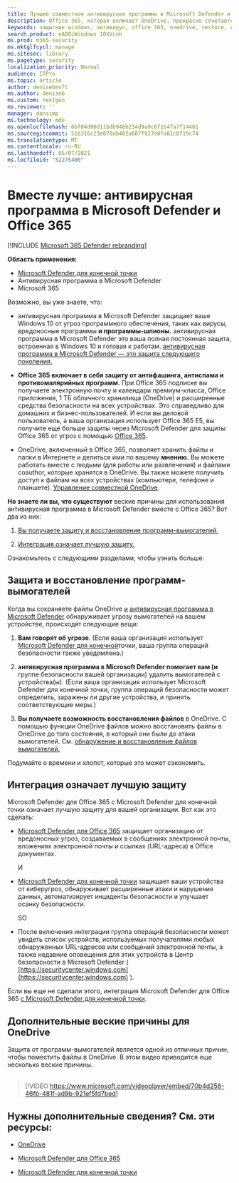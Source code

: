 ```yaml
---
title: Лучшее совместное антивирусная программа в Microsoft Defender и Office 365 (в том числе OneDrive) — лучшая защита от программ-вымогателей и киберугроз
description: Office 365, которая включает OneDrive, прекрасно сочетается с антивирусная программа в Microsoft Defender. Подробнее читайте в этой статье.
keywords: защитник windows, антивирус, office 365, onedrive, restore, вымогателей
search.product: eADQiWindows 10XVcnh
ms.prod: m365-security
ms.mktglfcycl: manage
ms.sitesec: library
ms.pagetype: security
localization_priority: Normal
audience: ITPro
ms.topic: article
author: denisebmsft
ms.author: deniseb
ms.custom: nextgen
ms.reviewer: ''
manager: dansimp
ms.technology: mde
ms.openlocfilehash: 6bf84d00d11bdb948b234d9a9c6f1b4fa7f14461
ms.sourcegitcommit: 51b316c23e070ab402a687f927e8fa01cb719c74
ms.translationtype: MT
ms.contentlocale: ru-RU
ms.lasthandoff: 05/07/2021
ms.locfileid: "52275400"
---
```

# <a name="better-together-microsoft-defender-antivirus-and-office-365"></a>Вместе лучше: антивирусная программа в Microsoft Defender и Office 365

[!INCLUDE [Microsoft 365 Defender rebranding](../../includes/microsoft-defender.md)]


**Область применения:**
- [Microsoft Defender для конечной точки](/microsoft-365/security/defender-endpoint/)
- Антивирусная программа в Microsoft Defender
- Microsoft 365

Возможно, вы уже знаете, что:

- антивирусная программа в Microsoft Defender защищает ваше Windows 10 от угроз программного обеспечения, таких как вирусы, вредоносные программы **и программы-шпионы.** антивирусная программа в Microsoft Defender это ваша полная постоянная защита, встроенная в Windows 10 и готовая к работам. [антивирусная программа в Microsoft Defender — это защита следующего поколения.](./microsoft-defender-antivirus-in-windows-10.md) 

- **Office 365 включает в себя защиту от антифашинга, антиспама и противомалярийных программ.** При Office 365 подписке вы получаете электронную почту и календари премиум-класса, Office приложения, 1 ТБ облачного хранилища (OneDrive) и расширенные средства безопасности на всех устройствах. Это справедливо для домашних и бизнес-пользователей. И если вы деловой пользователь, а ваша организация использует Office 365 E5, вы получите еще больше защиты через Microsoft Defender для защиты Office 365 от угроз с помощью [Office 365](/microsoft-365/security/office-365-security/protect-against-threats).

- OneDrive, включенный в Office 365, позволяет хранить файлы и папки в Интернете и делиться ими по вашему **мнению.** Вы можете работать вместе с людьми (для работы или развлечения) и файлами coauthor, которые хранятся в OneDrive. Вы также можете получить доступ к файлам на всех устройствах (компьютере, телефоне и планшете). [Управление совместной OneDrive](/OneDrive/manage-sharing).

**Но знаете ли вы, что существуют** веские причины для использования антивирусная программа в Microsoft Defender вместе с Office 365? Вот два из них:

 1. [Вы получаете защиту и восстановление программ-вымогателей.](#ransomware-protection-and-recovery)

 2. [Интеграция означает лучшую защиту.](#integration-means-better-protection)

Ознакомьтесь с следующими разделами, чтобы узнать больше.

## <a name="ransomware-protection-and-recovery"></a>Защита и восстановление программ-вымогателей

Когда вы сохраняете файлы OneDrive [и](/onedrive) [антивирусная программа в Microsoft Defender](./microsoft-defender-antivirus-in-windows-10.md) обнаруживает угрозу вымогателей на вашем устройстве, происходят следующие вещи:

1. **Вам говорят об угрозе**. (Если ваша организация использует [Microsoft Defender для конечной](microsoft-defender-endpoint.md)точки, ваша группа операций безопасности также уведомлена.)

2. **антивирусная программа в Microsoft Defender помогает вам (и** группе безопасности вашей организации) удалить вымогателей с устройства(ы). (Если ваша организация использует Microsoft Defender для конечной точки, группа операций безопасности может определить, заражены ли другие устройства, и принять соответствующие меры.)

3. **Вы получаете возможность восстановления файлов** в OneDrive. С помощью функции OneDrive файлов можно восстановить файлы в OneDrive до того состояния, в который они были до атаки вымогателей. См. [обнаружение и восстановление файлов вымогателей.](https://support.office.com/article/0d90ec50-6bfd-40f4-acc7-b8c12c73637f)

Подумайте о времени и хлопот, которые это может сэкономить. 

## <a name="integration-means-better-protection"></a>Интеграция означает лучшую защиту

Microsoft Defender для Office 365 с Microsoft Defender для конечной точки означает лучшую защиту для вашей организации. Вот как это сделать:

- [Microsoft Defender для Office 365](/microsoft-365/security/office-365-security/office-365-atp) защищает организацию от вредоносных угроз, создаваемых в сообщениях электронной почты, вложениях электронной почты и ссылках (URL-адреса) в Office документах.

    И

- [Microsoft Defender для конечной точки](microsoft-defender-endpoint.md) защищает ваши устройства от киберугроз, обнаруживает расширенные атаки и нарушения данных, автоматизирует инциденты безопасности и улучшает осанку безопасности.

    SO

- После включения интеграции группа операций безопасности может увидеть список устройств, используемых получателями любых обнаруженных URL-адресов или сообщений электронной почты, а также недавние оповещения для этих устройств в Центр безопасности в Microsoft Defender ( [https://securitycenter.windows.com](https://securitycenter.windows.com) ).

Если вы еще не сделали этого, интеграция Microsoft Defender для Office 365 [с Microsoft Defender для конечной точки](/microsoft-365/security/office-365-security/integrate-office-365-ti-with-wdatp).

## <a name="more-good-reasons-to-use-onedrive"></a>Дополнительные веские причины для OneDrive

Защита от программ-вымогателей является одной из отличных причин, чтобы поместить файлы в OneDrive. В этом видео приводится еще несколько веские причины. <br/><br/>

> [!VIDEO https://www.microsoft.com/videoplayer/embed/70b4d256-46fb-481f-ad9b-921ef5fd7bed]

## <a name="want-to-learn-more-see-these-resources"></a>Нужны дополнительные сведения? См. эти ресурсы:

- [OneDrive](/onedrive)

- [Microsoft Defender для Office 365](/microsoft-365/security/office-365-security/office-365-atp)

- [Microsoft Defender для конечной точки](microsoft-defender-endpoint.md)
